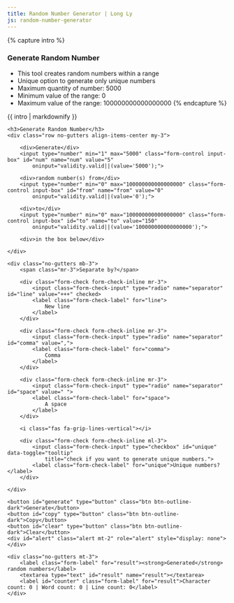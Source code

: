 ```yaml
---
title: Random Number Generator | Long Ly
js: random-number-generator
---
```


{% capture intro %}
### Generate Random Number
- This tool creates random numbers within a range
- Unique option to generate only unique numbers
- Maximum quantity of number: 5000
- Minimum value of the range: 0
- Maximum value of the range: 100000000000000000
{% endcapture %}

<div class="tool-wrapper mb-4">
    {{ intro | markdownify }}
</div>

<div class="tool-wrapper">

    <h3>Generate Random Number</h3>
    <div class="row no-gutters align-items-center my-3">

        <div>Generate</div>
        <input type="number" min="1" max="5000" class="form-control input-box" id="num" name="num" value="5"
            oninput="validity.valid||(value='5000');">

        <div>random number(s) from</div>
        <input type="number" min="0" max="100000000000000000" class="form-control input-box" id="from" name="from" value="0"
            oninput="validity.valid||(value='0');">

        <div>to</div>
        <input type="number" min="0" max="100000000000000000" class="form-control input-box" id="to" name="to" value="150"
            oninput="validity.valid||(value='100000000000000000');">

        <div>in the box below</div>

    </div>

    <div class="no-gutters mb-3">
        <span class="mr-3">Separate by?</span>

        <div class="form-check form-check-inline mr-3">
            <input class="form-check-input" type="radio" name="separator" id="line" value="+++" checked>
            <label class="form-check-label" for="line">
                New line
            </label>
        </div>

        <div class="form-check form-check-inline mr-3">
            <input class="form-check-input" type="radio" name="separator" id="comma" value=",">
            <label class="form-check-label" for="comma">
                Comma
            </label>
        </div>

        <div class="form-check form-check-inline mr-3">
            <input class="form-check-input" type="radio" name="separator" id="space" value=" ">
            <label class="form-check-label" for="space">
                A space
            </label>
        </div>

        <i class="fas fa-grip-lines-vertical"></i>

        <div class="form-check form-check-inline ml-3">
            <input class="form-check-input" type="checkbox" id="unique" data-toggle="tooltip"
                title="check if you want to generate unique numbers.">
            <label class="form-check-label" for="unique">Unique numbers?</label>
        </div>

    </div>

    <button id="generate" type="button" class="btn btn-outline-dark">Generate</button>
    <button id="copy" type="button" class="btn btn-outline-dark">Copy</button>
    <button id="clear" type="button" class="btn btn-outline-dark">Clear</button>
    <div id="alert" class="alert mt-2" role="alert" style="display: none"></div>

    <div class="no-gutters mt-3">
        <label class="form-label" for="result"><strong>Generated</strong> random numbers</label>
        <textarea type="text" id="result" name="result"></textarea>
        <label id="counter" class="form-label" for="result">Character count: 0 | Word count: 0 | Line count: 0</label>
    </div>

</div>